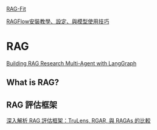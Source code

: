 
[RAG-Fit](https://github.com/IntelLabs/RAG-FiT)

[RAGFlow安裝教學、設定、與模型使用技巧](https://ithelp.ithome.com.tw/articles/10369119)

# RAG

[Building RAG Research Multi-Agent with LangGraph](https://ai.gopubby.com/building-rag-research-multi-agent-with-langgraph-1bd47acac69f)

## What is RAG?

## RAG 評估框架
[深入解析 RAG 評估框架：TruLens, RGAR, 與 RAGAs 的比較](https://medium.com/@cch.chichieh/%E6%B7%B1%E5%85%A5%E8%A7%A3%E6%9E%90-rag-%E8%A9%95%E4%BC%B0%E6%A1%86%E6%9E%B6-trulens-rgar-%E8%88%87-ragas-%E7%9A%84%E6%AF%94%E8%BC%83-ab70d7117480)
